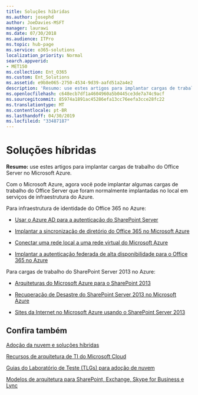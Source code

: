 ```yaml
---
title: Soluções híbridas
ms.author: josephd
author: JoeDavies-MSFT
manager: laurawi
ms.date: 07/30/2018
ms.audience: ITPro
ms.topic: hub-page
ms.service: o365-solutions
localization_priority: Normal
search.appverid:
- MET150
ms.collection: Ent_O365
ms.custom: Ent_Solutions
ms.assetid: e9b8e065-2750-4534-9d39-aafd51a2a4e2
description: 'Resumo: use estes artigos para implantar cargas de trabalho do Office Server no Microsoft Azure.'
ms.openlocfilehash: c648ecb7df1a4604960a5b0445ce3de7a74c9acf
ms.sourcegitcommit: 85974a1891ac45286efa13cc76eefa3cce28fc22
ms.translationtype: MT
ms.contentlocale: pt-BR
ms.lasthandoff: 04/30/2019
ms.locfileid: "33487187"
---
```

# <a name="hybrid-solutions"></a>Soluções híbridas

 **Resumo:** use estes artigos para implantar cargas de trabalho do Office Server no Microsoft Azure.
  
Com o Microsoft Azure, agora você pode implantar algumas cargas de trabalho do Office Server que foram normalmente implantadas no local em serviços de infraestrutura do Azure.
  
Para infraestrutura de identidade do Office 365 no Azure:

- [Usar o Azure AD para a autenticação do SharePoint Server](using-azure-ad-for-sharepoint-server-authentication.md)

- [Implantar a sincronização de diretório do Office 365 no Microsoft Azure](deploy-office-365-directory-synchronization-dirsync-in-microsoft-azure.md)
  
- [Conectar uma rede local a uma rede virtual do Microsoft Azure](connect-an-on-premises-network-to-a-microsoft-azure-virtual-network.md)
    
- [Implantar a autenticação federada de alta disponibilidade para o Office 365 no Azure](deploy-high-availability-federated-authentication-for-office-365-in-azure.md)
    
Para cargas de trabalho do SharePoint Server 2013 no Azure:
  
- [Arquiteturas do Microsoft Azure para o SharePoint 2013](microsoft-azure-architectures-for-sharepoint-2013.md)
    
- [Recuperação de Desastre do SharePoint Server 2013 no Microsoft Azure](sharepoint-server-2013-disaster-recovery-in-microsoft-azure.md)
    
- [Sites da Internet no Microsoft Azure usando o SharePoint Server 2013](internet-sites-in-microsoft-azure-using-sharepoint-server-2013.md)
  
  
## <a name="see-also"></a>Confira também

[Adoção da nuvem e soluções híbridas](cloud-adoption-and-hybrid-solutions.md)
  
[Recursos de arquitetura de TI do Microsoft Cloud](microsoft-cloud-it-architecture-resources.md)
  
[Guias do Laboratório de Teste (TLGs) para adoção de nuvem](cloud-adoption-test-lab-guides-tlgs.md)
  
[Modelos de arquitetura para SharePoint, Exchange, Skype for Business e Lync](architectural-models-for-sharepoint-exchange-skype-for-business-and-lync.md)


